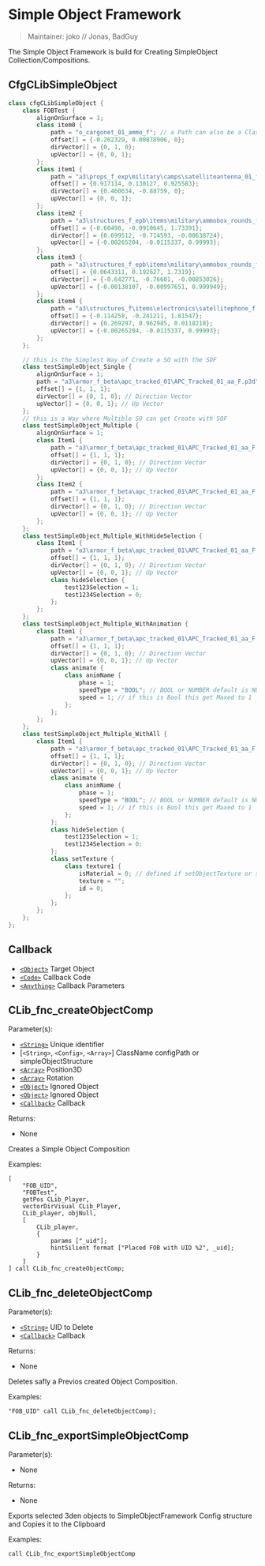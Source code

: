 # Simple Object Framework

> Maintainer: joko // Jonas, BadGuy

The Simple Object Framework is build for Creating SimpleObject Collection/Compositions.

## CfgCLibSimpleObject

```csharp
class cfgCLibSimpleObject {
    class FOBTest {
        alignOnSurface = 1;
        class item0 {
            path = "o_cargonet_01_ammo_f"; // a Path can also be a Classname of a Vehicle
            offset[] = {-0.262329, 0.00878906, 0};
            dirVector[] = {0, 1, 0};
            upVector[] = {0, 0, 1};
        };
        class item1 {
            path = "a3\props_f_exp\military\camps\satelliteantenna_01_f.p3d";
            offset[] = {0.917114, 0.130127, 0.925583};
            dirVector[] = {0.460634, -0.88759, 0};
            upVector[] = {0, 0, 1};
        };
        class item2 {
            path = "a3\structures_f_epb\items\military\ammobox_rounds_f.p3d";
            offset[] = {-0.60498, -0.0910645, 1.73391};
            dirVector[] = {0.699512, -0.714593, -0.00638724};
            upVector[] = {-0.00265204, -0.0115337, 0.99993};
        };
        class item3 {
            path = "a3\structures_f_epb\items\military\ammobox_rounds_f.p3d";
            offset[] = {0.0643311, 0.192627, 1.7319};
            dirVector[] = {-0.642771, -0.76601, -0.00853026};
            upVector[] = {-0.00138107, -0.00997651, 0.999949};
        };
        class item4 {
            path = "a3\structures_f\items\electronics\satellitephone_f.p3d";
            offset[] = {-0.114258, -0.241211, 1.81547};
            dirVector[] = {0.269297, 0.962985, 0.0118218};
            upVector[] = {-0.00265204, -0.0115337, 0.99993};
        };
    };

    // this is the Simplest Way of Create a SO with the SOF
    class testSimpleObject_Single {
        alignOnSurface = 1;
        path = "a3\armor_f_beta\apc_tracked_01\APC_Tracked_01_aa_F.p3d";
        offset[] = {1, 1, 1};
        dirVector[] = {0, 1, 0}; // Direction Vector
        upVector[] = {0, 0, 1}; // Up Vector
    };
    // this is a Way where Multible SO can get Create with SOF
    class testSimpleObject_Multiple {
        alignOnSurface = 1;
        class Item1 {
            path = "a3\armor_f_beta\apc_tracked_01\APC_Tracked_01_aa_F.p3d";
            offset[] = {1, 1, 1};
            dirVector[] = {0, 1, 0}; // Direction Vector
            upVector[] = {0, 0, 1}; // Up Vector
        };
        class Item2 {
            path = "a3\armor_f_beta\apc_tracked_01\APC_Tracked_01_aa_F.p3d";
            offset[] = {1, 1, 1};
            dirVector[] = {0, 1, 0}; // Direction Vector
            upVector[] = {0, 0, 1}; // Up Vector
        };
    };
    class testSimpleObject_Multiple_WithHideSelection {
        class Item1 {
            path = "a3\armor_f_beta\apc_tracked_01\APC_Tracked_01_aa_F.p3d";
            offset[] = {1, 1, 1};
            dirVector[] = {0, 1, 0}; // Direction Vector
            upVector[] = {0, 0, 1}; // Up Vector
            class hideSelection {
                test123Selection = 1;
                test1234Selection = 0;
            };
        };
    };
    class testSimpleObject_Multiple_WithAnimation {
        class Item1 {
            path = "a3\armor_f_beta\apc_tracked_01\APC_Tracked_01_aa_F.p3d";
            offset[] = {1, 1, 1};
            dirVector[] = {0, 1, 0}; // Direction Vector
            upVector[] = {0, 0, 1}; // Up Vector
            class animate {
                class animName {
                    phase = 1;
                    speedType = "BOOL"; // BOOL or NUMBER default is NUMBER
                    speed = 1; // if this is Bool this get Maxed to 1
                };
            };
        };
    };
    class testSimpleObject_Multiple_WithAll {
        class Item1 {
            path = "a3\armor_f_beta\apc_tracked_01\APC_Tracked_01_aa_F.p3d";
            offset[] = {1, 1, 1};
            dirVector[] = {0, 1, 0}; // Direction Vector
            upVector[] = {0, 0, 1}; // Up Vector
            class animate {
                class animName {
                    phase = 1;
                    speedType = "BOOL"; // BOOL or NUMBER default is NUMBER
                    speed = 1; // if this is Bool this get Maxed to 1
                };
            };
            class hideSelection {
                test123Selection = 1;
                test1234Selection = 0;
            };
            class setTexture {
                class texture1 {
                    isMaterial = 0; // defined if setObjectTexture or setObjectMaterial get used
                    texture = "";
                    id = 0;
                };
            };
        };
    };
};
```


## Callback
* [`<Object>`] Target Object
* [`<Code>`]  Callback Code
* [`<Anything>`]  Callback Parameters

## CLib_fnc_createObjectComp

Parameter(s):
* [`<String>`] Unique identifier
* [`<String>`, `<Config>`, `<Array>`] ClassName configPath or simpleObjectStructure
* [`<Array>`] Position3D
* [`<Array>`] Rotation
* [`<Object>`] Ignored Object
* [`<Object>`] Ignored Object
* [`<Callback>`] Callback

Returns:
* None

Creates a Simple Object Composition

Examples:

```sqf
[
    "FOB_UID",
    "FOBTest", 
    getPos CLib_Player,
    vectorDirVisual CLib_Player,
    CLib_player, objNull,
    [
        CLib_player,
        {
            params ["_uid"];
            hintSilient format ["Placed FOB with UID %2", _uid];
        }
    ]
] call CLib_fnc_createObjectComp;
```

## CLib_fnc_deleteObjectComp

Parameter(s):
* [`<String>`] UID to Delete
* [`<Callback>`] Callback

Returns:
* None

Deletes safly a Previos created Object Composition.

Examples:

```sqf
"FOB_UID" call CLib_fnc_deleteObjectComp);
```

## CLib_fnc_exportSimpleObjectComp

Parameter(s):
* None

Returns:
* None

Exports selected 3den objects to SimpleObjectFramework Config structure and Copies it to the Clipboard

Examples:

```sqf
call CLib_fnc_exportSimpleObjectComp
```

[`<Callback>`]: #Callback

[`<Control>`]: https://community.bistudio.com/wiki/Control
[`<Anything>`]: https://community.bistudio.com/wiki/Anything
[`<Config>`]: https://community.bistudio.com/wiki/Config
[`<Object>`]: https://community.bistudio.com/wiki/Object
[`<String>`]: https://community.bistudio.com/wiki/String
[`<Number>`]: https://community.bistudio.com/wiki/Number
[`<Array>`]: https://community.bistudio.com/wiki/Array
[`<Position>`]: https://community.bistudio.com/wiki/Position
[`<Color>`]: https://community.bistudio.com/wiki/Color
[`<Boolean>`]: https://community.bistudio.com/wiki/Boolean
[`<Code>`]: https://community.bistudio.com/wiki/Code
[`<Group>`]: https://community.bistudio.com/wiki/Group
[`<Location>`]: https://community.bistudio.com/wiki/Location
[`<Structured Text>`]: https://community.bistudio.com/wiki/Structured_Text
[`<Waypoint>`]: https://community.bistudio.com/wiki/Waypoint
[`<Task>`]: https://community.bistudio.com/wiki/Task